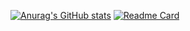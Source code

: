 [![Anurag's GitHub stats](https://github-readme-stats.vercel.app/api?username=nishb369&theme=blue_navy&hide=prs,issues,contribs&show_icons=true)](https://github.com/anuraghazra/github-readme-stats)
[![Readme Card](https://github-readme-stats.vercel.app/api/pin/?username=nishb369&repo=cred.clone&theme=blue_navy)](https://github.com/anuraghazra/github-readme-stats)
